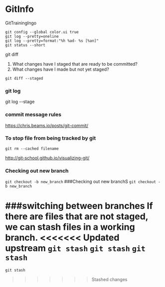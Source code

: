 # GitInfo
GitTrainingIngo
```git
git config --global color.ui true
git log --pretty=oneline
git log --pretty=format:"%h %ad- %s [%an]"
git status --short
```
git diff
1. What changes have I staged that are ready to be committed?
2. What changes have I made but not yet staged?
```git
git diff --staged
```
### git log
git log --stage
### commit message rules
https://chris.beams.io/posts/git-commit/
### To stop file from being tracked by git
```
git rm --cached filename
```
http://git-school.github.io/visualizing-git/
### Checking out new branch
 `git checkout -b new_branch`
###Checking out new branchS
 `git checkout -b new_branch`

 ###switching between branches
 If there are files that are not staged, we can stash files in a working branch.
<<<<<<< Updated upstream
 `git stash`
 `git stash`
 `git stash`
=======
 `git stash`
>>>>>>> Stashed changes
